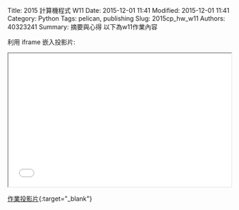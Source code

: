 Title: 2015 計算機程式 W11
Date: 2015-12-01 11:41
Modified: 2015-12-01 11:41
Category: Python
Tags: pelican, publishing
Slug: 2015cp_hw_w11
Authors: 40323241
Summary: 摘要與心得
以下為w11作業內容

利用 iframe 嵌入投影片:

<iframe src="simplest11.html" width="500" height="300"></iframe>

[作業投影片](simplest11.html){:target="_blank"}

